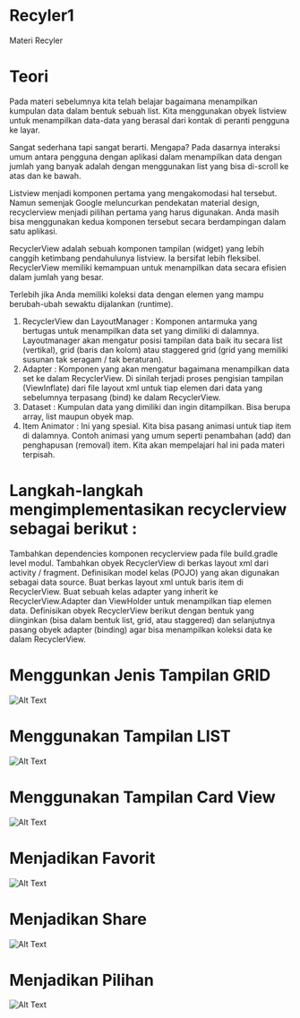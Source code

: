 # Recyler1
Materi Recyler

# Teori
Pada materi sebelumnya kita telah belajar bagaimana menampilkan kumpulan data dalam bentuk sebuah list. Kita menggunakan obyek listview untuk menampilkan data-data yang berasal dari kontak di peranti pengguna ke layar. 

Sangat sederhana tapi sangat berarti. Mengapa? Pada dasarnya interaksi umum antara pengguna dengan aplikasi dalam menampilkan data dengan jumlah yang banyak adalah dengan menggunakan list yang bisa di-scroll ke atas dan ke bawah. 

Listview menjadi komponen pertama yang mengakomodasi hal tersebut. Namun semenjak Google meluncurkan pendekatan material design, recyclerview menjadi pilihan pertama yang harus digunakan. Anda masih bisa menggunakan kedua komponen tersebut secara berdampingan dalam satu aplikasi. 

RecyclerView adalah sebuah komponen tampilan (widget) yang lebih canggih ketimbang pendahulunya listview. Ia bersifat lebih fleksibel. RecyclerView memiliki kemampuan untuk menampilkan data secara efisien dalam jumlah yang besar. 

Terlebih jika Anda memiliki koleksi data dengan elemen yang mampu berubah-ubah sewaktu dijalankan (runtime).

1. RecyclerView dan LayoutManager : Komponen antarmuka yang bertugas untuk menampilkan data set yang dimiliki di dalamnya. Layoutmanager akan mengatur posisi tampilan data baik itu secara list (vertikal), grid (baris dan kolom) atau staggered grid (grid yang memiliki susunan tak seragam / tak beraturan).
2. Adapter : Komponen yang akan mengatur bagaimana menampilkan data set ke dalam RecyclerView. Di sinilah terjadi proses pengisian tampilan (ViewInflate) dari file layout xml untuk tiap elemen dari data yang sebelumnya terpasang (bind) ke dalam RecyclerView.
3. Dataset : Kumpulan data yang dimiliki dan ingin ditampilkan. Bisa berupa array, list maupun obyek map.
4. Item Animator : Ini yang spesial. Kita bisa pasang animasi untuk tiap item di dalamnya. Contoh animasi yang umum seperti penambahan (add) dan penghapusan (removal) item. Kita akan mempelajari hal ini pada materi terpisah.

# Langkah-langkah mengimplementasikan recyclerview sebagai berikut :
Tambahkan dependencies komponen recyclerview pada file build.gradle level modul.
Tambahkan obyek RecyclerView di berkas layout xml dari activity / fragment.
Definisikan model kelas (POJO) yang akan digunakan sebagai data source.
Buat berkas layout xml untuk baris item di RecyclerView.
Buat sebuah kelas adapter yang inherit ke RecyclerView.Adapter dan ViewHolder untuk menampilkan tiap elemen data.
Definisikan obyek RecyclerView berikut dengan bentuk yang diinginkan (bisa dalam bentuk list, grid, atau staggered) dan selanjutnya pasang obyek adapter (binding) agar bisa menampilkan koleksi data ke dalam RecyclerView.

# Menggunkan Jenis Tampilan GRID 
![Alt Text](https://github.com/Tio304/Recyler1/blob/master/WhatsApp%20Image%202020-09-18%20at%2022.14.06.jpeg)



# Menggunakan Tampilan LIST
![Alt Text](https://github.com/Tio304/Recyler1/blob/master/WhatsApp%20Image%202020-09-18%20at%2022.14.07.jpeg)

# Menggunakan Tampilan Card View
![Alt Text](https://github.com/Tio304/Recyler1/blob/master/WhatsApp%20Image%202020-09-24%20at%2021.35.05.jpeg)

# Menjadikan Favorit
![Alt Text](https://github.com/Tio304/Recyler1/blob/master/fav.jpeg)

# Menjadikan Share
![Alt Text](https://github.com/Tio304/Recyler1/blob/master/ser.jpeg)

# Menjadikan Pilihan
![Alt Text](https://github.com/Tio304/Recyler1/blob/master/blos.jpeg)
